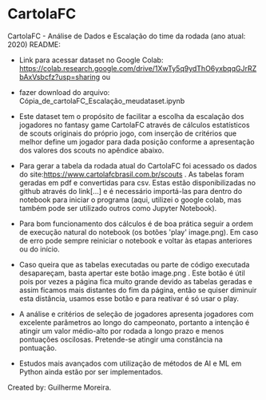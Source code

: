 # CartolaFC
CartolaFC -  Análise de Dados e Escalação do time da rodada (ano atual: 2020)
README:

- Link para acessar dataset no Google Colab: https://colab.research.google.com/drive/1XwTy5q9ydThO6yxbqqGJrRZbAxVsbcfz?usp=sharing 
ou
- fazer download do arquivo: Cópia_de_cartolaFC_Escalação_meudataset.ipynb


- Este dataset tem o propósito de facilitar a escolha da escalação dos jogadores no fantasy game CartolaFC através de cálculos estatísticos de scouts originais do próprio jogo, com inserção de critérios que melhor define um jogador para dada posição conforme a apresentação dos valores dos scouts no apêndice abaixo.

- Para gerar a tabela da rodada atual do CartolaFC foi acessado os dados do site:https://www.cartolafcbrasil.com.br/scouts . As tabelas foram geradas em pdf e convertidas para csv. Estas estão disponibilizadas no github através do link[...] e é necessário importá-las para dentro do notebook para iniciar o programa (aqui, utilizei o google colab, mas também pode ser utilizado outros como Jupyter Notebook).

- Para bom funcionamento dos cálculos é de boa prática seguir a ordem de execução natural do notebook (os botões 'play' image.png). Em caso de erro pode sempre reiniciar o notebook e voltar às etapas anteriores ou do início.

- Caso queira que as tabelas executadas ou parte de código executada desapareçam, basta apertar este botão image.png . Este botão é útil pois por vezes a página fica muito grande devido as tabelas geradas e assim ficamos mais distantes do fim da página, então se quiser diminuir esta distância, usamos esse botão e para reativar é só usar o play.

- A análise e critérios de seleção de jogadores apresenta jogadores com excelente parâmetros ao longo do campeonato, portanto a intenção é atingir um valor médio-alto por rodada a longo prazo e menos pontuações oscilosas. Pretende-se atingir uma constância na pontuação.

- Estudos mais avançados com utilização de métodos de AI e ML em Python ainda estão por ser implementados.

Created by: Guilherme Moreira.

